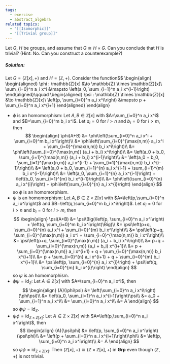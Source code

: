 ```yaml
---
tags:
  - exercise
  - abstract_algebra
related topics:
  - "[[Isomorphic]]"
  - "[[Trivial group]]"
---
```

Let $G$, $H$ be groups, and assume that $G \cong H \times G$. Can you conclude that $H$
is trivial? (Hint: No. Can you construct a counterexample?)
##### Solution:
Let $G=(\mathbb{Z}[x],+)$ and $H=(\mathbb{Z},+)$. Consider the function$$
\begin{align}
  \begin{aligned}
    \phi : \mathbb{Z}[x] &\to \mathbb{Z} \times \mathbb{Z}[x]\\
    \sum_{i=0}^n a_i x^i &\mapsto \left(a_0, \sum_{i=1}^n a_i x^{i-1}\right)
  \end{aligned}\qquad
  \begin{aligned}
    \psi : \mathbb{Z} \times \mathbb{Z}[x] &\to \mathbb{Z}[x]\\
    \left(p, \sum_{i=0}^n a_i x^i\right) &\mapsto p + \sum_{i=0}^n a_i x^{i+1}
  \end{aligned}
\end{align}
- $\phi$ is an homomorphism:
  Let $A,B\in \mathbb{Z}[x]$ with $A=\sum_{i=0}^n a_i x^i$ and $B=\sum_{i=0}^m b_i x^i$. Let $a_i=0$ for $i>n$ and $b_i=0$ for $i>m$, then$$
  \begin{align}
    \phi(A+B)
    &= \phi\left(\sum_{i=0}^n a_i x^i + \sum_{i=0}^m b_i x^i\right)\\
    &= \phi\left(\sum_{i=0}^{\max(n,m)} a_i x^i + \sum_{i=0}^{\max(n,m)} b_i x^i\right)\\
    &= \phi\left(\sum_{i=0}^{\max(n,m)} (a_i + b_i) x^i\right)\\
    &= \left(a_0 + b_0, \sum_{i=1}^{\max(n,m)} (a_i + b_i) x^{i-1}\right)\\
    &= \left(a_0 + b_0, \sum_{i=1}^{\max(n,m)} a_i x^{i-1} + \sum_{i=1}^{\max(n,m)} b_i x^{i-1}\right)\\
    &= \left(a_0 + b_0, \sum_{i=1}^{n} a_i x^{i-1} + \sum_{i=1}^{m} b_i x^{i-1}\right)\\
    &= \left(a_0, \sum_{i=1}^{n} a_i x^{i-1}\right) + \left(b_0, \sum_{i=1}^{m} b_i x^{i-1}\right)\\
    &= \phi\left(\sum_{i=0}^{n} a_i x^{i}\right) + \phi\left(\sum_{i=0}^{n} a_i x^{i}\right)
  \end{align}
  $$so $\phi$ is an homomorphism.
- $\psi$ is an homomorphism:
  Let $A,B\in \mathbb{Z}\times\mathbb{Z}[x]$ with $A=\left(p,\sum_{i=0}^n a_i x^i\right)$ and $B=\left(q,\sum_{i=0}^m b_i x^i\right)$. Let $a_i=0$ for $i>n$ and $b_i=0$ for $i>m$, then$$
  \begin{align}
    \psi(A+B)
    &= \psi\Big(\left(p, \sum_{i=0}^n a_i x^i\right) + \left(q, \sum_{i=0}^m b_i x^i\right)\Big)\\
    &= \psi\left(p+q, \sum_{i=0}^{n} a_i x^i + \sum_{i=0}^{m} b_i x^i\right)\\
    &= \psi\left(p+q, \sum_{i=0}^{\max(n,m)} a_i x^i + \sum_{i=0}^{\max(n,m)} b_i x^i\right)\\
    &= \psi\left(p+q, \sum_{i=0}^{\max(n,m)} (a_i + b_i) x^i\right)\\
    &= p+q + \sum_{i=0}^{\max(n,m)} (a_i + b_i) x^{i+1}\\
    &= p + \sum_{i=0}^{\max(n,m)} a_i x^{i+1} + q + \sum_{i=0}^{\max(n,m)} b_i x^{i+1}\\
    &= p + \sum_{i=0}^{n} a_i x^{i+1} + q + \sum_{i=0}^{m} b_i x^{i+1}\\
    &= \psi\left(p, \sum_{i=0}^{n} a_i x^{i}\right) + \psi\left(q, \sum_{i=0}^{m} b_i x^{i}\right)
  \end{align}
  $$so $\psi$ is an homomorphism.
- $\phi\psi = \text{id}_\mathbb{Z}$:
  Let $A\in \mathbb{Z}[x]$ with $A=\sum_{i=0}^n a_i x^i$, then
  $$
  \begin{align}
    (A)(\phi\psi)
    &= \left(\sum_{i=0}^n a_i x^i\right)(\phi\psi)\\
    &= \left(a_0, \sum_{i=1}^n a_i x^{i-1}\right)\psi\\
    &= a_0 + \sum_{i=1}^n a_i x^i\\
    &= \sum_{i=0}^n a_i x^i\\
    &= A
  \end{align}
  $$so $\phi\psi = \text{id}_\mathbb{Z}$.
- $\psi\phi = \text{id}_{\mathbb{Z}\times\mathbb{Z}[x]}$:
  Let $A\in \mathbb{Z}\times\mathbb{Z}[x]$ with $A=\left(p,\sum_{i=0}^n a_i x^i\right)$, then
  $$
  \begin{align}
    (A)(\psi\phi)
    &= \left(p, \sum_{i=0}^n a_i x^i\right)(\psi\phi)\\
    &= \left(p + \sum_{i=0}^n a_i x^{i+1}\right)\phi\\
    &= \left(p, \sum_{i=0}^n a_i x^i\right)\\
    &= A
  \end{align}
  $$so $\psi\phi = \text{id}_{\mathbb{Z}\times\mathbb{Z}[x]}$.
Then $(\mathbb{Z}[x],+) \cong (\mathbb{Z}\times \mathbb{Z}[x], +)$ in $\mathbf{Grp}$ even though $(\mathbb{Z},+)$ is not trivial.

